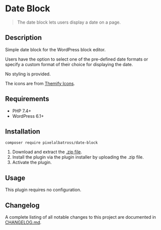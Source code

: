 # Date Block

> The date block lets users display a date on a page.

## Description

Simple date block for the WordPress block editor.

Users have the option to select one of the pre-defined date formats or specify a custom format of their choice for displaying the date.

No styling is provided.

The icons are from [Themify Icons](https://themify.me/themify-icons).

## Requirements

* PHP 7.4+
* WordPress 6.1+

## Installation

`composer require pixelalbatross/date-block`

1. Download and extract the [.zip file](https://github.com/pixelalbatross/date-block/archive/refs/heads/main.zip).
2. Install the plugin via the plugin installer by uploading the .zip file.
3. Activate the plugin.

## Usage

This plugin requires no configuration.

## Changelog

A complete listing of all notable changes to this project are documented in [CHANGELOG.md](https://github.com/pixelalbatross/date-block/blob/main/CHANGELOG.md).
